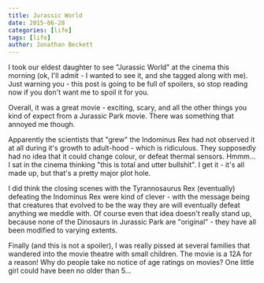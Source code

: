 ```yaml
---
title: Jurassic World
date: 2015-06-28
categories: [life]
tags: [life]
author: Jonathan Beckett
---
```


I took our eldest daughter to see "Jurassic World" at the cinema this morning (ok, I'll admit - I wanted to see it, and she tagged along with me). Just warning you - this post is going to be full of spoilers, so stop reading now if you don't want me to spoil it for you.

Overall, it was a great movie - exciting, scary, and all the other things you kind of expect from a Jurassic Park movie. There was something that annoyed me though.

Apparently the scientists that "grew" the Indominus Rex had not observed it at all during it's growth to adult-hood - which is ridiculous. They supposedly had no idea that it could change colour, or defeat thermal sensors. Hmmm... I sat in the cinema thinking "this is total and utter bullshit". I get it - it's all made up, but that's a pretty major plot hole.

I did think the closing scenes with the Tyrannosaurus Rex (eventually) defeating the Indominus Rex were kind of clever - with the message being that creatures that evolved to be the way they are will eventually defeat anything we meddle with. Of course even that idea doesn't really stand up, because none of the Dinosaurs in Jurassic Park are "original" - they have all been modified to varying extents.

Finally (and this is not a spoiler), I was really pissed at several families that wandered into the movie theatre with small children. The movie is a 12A for a reason! Why do people take no notice of age ratings on movies? One little girl could have been no older than 5...